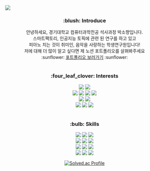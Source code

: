 

<!--
**so-hko/so-hko** is a ✨ _special_ ✨ repository because its `README.md` (this file) appears on your GitHub profile.

Here are some ideas to get you started:
### Hi there 👋
- 🔭 I’m currently working on ...
- 🌱 I’m currently learning ...
- 👯 I’m looking to collaborate on ...
- 🤔 I’m looking for help with ...
- 💬 Ask me about ...
- 📫 How to reach me: ...
- 😄 Pronouns: ...
- ⚡ Fun fact: ...
-->

<img src="https://capsule-render.vercel.app/api?type=waving&color=black&height=200&section=header&text=%20Hello,%20there!%20%&fontAlign=76&fontAlignY=45&desc=%20This%20is%20Sohko✨&descAlign=80&descAlignY=60&descSize=25&fontSize=38&fontColor=FBF5EF" />

<div align=center>
  <h3>:blush: Introduce</h3>
  안녕하세요, 경기대학교 컴퓨터과학전공 석사과정 박소향입니다.<br>
  스마트팩토리, 인공지능 토픽에 관련 된 연구를 하고 있고<br> 피아노 치는 것이 취미인, 음악을 사랑하는 학생연구원입니다!<br>
  저에 대해 더 많이 알고 싶다면 제 노션 포트폴리오를 살펴봐주세요<br>
  :sunflower: <a href="https://www.notion.so/sohko-life/bc6bff1c5e234f9d9af49b92b5b46579?pvs=4" target="_blank">포트폴리오 보러가기</a>  :sunflower:
  <br>
  <br>
  <h3>:four_leaf_clover: Interests</h3>
  <img src="https://img.shields.io/badge/semi%20supervised%20learning-orange?style=flat&fontColor=white"/></a>
  <img src="https://img.shields.io/badge/unsupervised%20learning-green?style=flat&fontColor=white"/></a>
  <br>
  <img src="https://img.shields.io/badge/smart%20factory-yellow?style=flat&fontColor=white"/></a>
  <img src="https://img.shields.io/badge/data%20analysis-yellowgreen?style=flat&fontColor=white"/></a>
  <img src="https://img.shields.io/badge/data%20science-blue?style=flat&fontColor=white"/></a>
  <img src="https://img.shields.io/badge/predictive%20maintenance-ff69b4?style=flat&fontColor=white"/></a>
  <br>
  <img src="https://img.shields.io/badge/predictive%20quality%20in%20manufacturing-9999FF?style=flat&fontColor=white"/></a>
  <img src="https://img.shields.io/badge/predictive%20quality%20analytic-blueviolet?style=flat&fontColor=white"/></a>
  <br>
  <img src="https://img.shields.io/badge/process%20mining-9cf?style=flat&fontColor=white"/></a>
  <img src="https://img.shields.io/badge/digital%20twin-lightgrey?style=flat&fontColor=white"/></a>
  <img src="https://img.shields.io/badge/transformer-004088?style=flat&fontColor=white"/></a>
  <br>
  <br>
  <h3>:bulb: Skills</h3>
  <img src="https://img.shields.io/badge/Python-3776AB?style=flat&logo=Python&logoColor=yellow"/></a>
  <img src="https://img.shields.io/badge/Java-007396?style=flat&logo=Java&logoColor=white"/></a>
  <img src="https://img.shields.io/badge/HTML-E34F26?style=flat&logo=Html5&logoColor=white"/></a>
  <br>
  <img src="https://img.shields.io/badge/Pytorch-EE4C2C?style=flat&logo=Pytorch&logoColor=white"/></a>
  <img src="https://img.shields.io/badge/Tensorflow-FF6F00?style=flat&logo=Tensorflow&logoColor=white"/></a>
  <img src="https://img.shields.io/badge/Anaconda-44A833?style=flat&logo=Anaconda&logoColor=white"/></a>
  <br>
  <img src="https://img.shields.io/badge/Django-092E20?style=flat&logo=Django&logoColor=white"/></a>
  <img src="https://img.shields.io/badge/Kubernetes-326CE5?style=flat&logo=Kubernetes&logoColor=white"/></a>
  <img src="https://img.shields.io/badge/Amazon%20EC2-FF9900?style=flat&logo=AmazonEc2&logoColor=white"/></a>
  <br>
  <img src="https://img.shields.io/badge/Visual Studio Code-007ACC?style=flat&logo=Visual Studio Code&logoColor=white"/></a>
  <img src="https://img.shields.io/badge/Linux-FCC624?style=flat&logo=Linux&logoColor=white"/></a>
  <img src="https://img.shields.io/badge/Git-F05032?style=flat&logo=Git&logoColor=white"/></a>

<br>

[![Solved.ac Profile](http://mazassumnida.wtf/api/v2/generate_badge?boj=sohko)](https://solved.ac/sohko)
</div>

